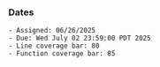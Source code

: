 ### Dates

    - Assigned: 06/26/2025
    - Due: Wed July 02 23:59:00 PDT 2025
    - Line coverage bar: 80
    - Function coverage bar: 85

